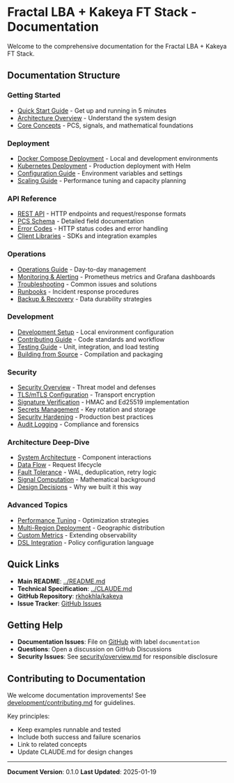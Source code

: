 # Fractal LBA + Kakeya FT Stack - Documentation

Welcome to the comprehensive documentation for the Fractal LBA + Kakeya FT Stack.

## Documentation Structure

### Getting Started
- [Quick Start Guide](../README.md#quick-start) - Get up and running in 5 minutes
- [Architecture Overview](architecture/overview.md) - Understand the system design
- [Core Concepts](architecture/concepts.md) - PCS, signals, and mathematical foundations

### Deployment
- [Docker Compose Deployment](deployment/docker-compose.md) - Local and development environments
- [Kubernetes Deployment](deployment/kubernetes.md) - Production deployment with Helm
- [Configuration Guide](deployment/configuration.md) - Environment variables and settings
- [Scaling Guide](deployment/scaling.md) - Performance tuning and capacity planning

### API Reference
- [REST API](api/rest-api.md) - HTTP endpoints and request/response formats
- [PCS Schema](api/pcs-schema.md) - Detailed field documentation
- [Error Codes](api/error-codes.md) - HTTP status codes and error handling
- [Client Libraries](api/client-libraries.md) - SDKs and integration examples

### Operations
- [Operations Guide](operations/operations-guide.md) - Day-to-day management
- [Monitoring & Alerting](operations/monitoring.md) - Prometheus metrics and Grafana dashboards
- [Troubleshooting](operations/troubleshooting.md) - Common issues and solutions
- [Runbooks](operations/runbooks.md) - Incident response procedures
- [Backup & Recovery](operations/backup-recovery.md) - Data durability strategies

### Development
- [Development Setup](development/setup.md) - Local environment configuration
- [Contributing Guide](development/contributing.md) - Code standards and workflow
- [Testing Guide](development/testing.md) - Unit, integration, and load testing
- [Building from Source](development/building.md) - Compilation and packaging

### Security
- [Security Overview](security/overview.md) - Threat model and defenses
- [TLS/mTLS Configuration](security/tls-mtls.md) - Transport encryption
- [Signature Verification](security/signing.md) - HMAC and Ed25519 implementation
- [Secrets Management](security/secrets.md) - Key rotation and storage
- [Security Hardening](security/hardening.md) - Production best practices
- [Audit Logging](security/audit-logging.md) - Compliance and forensics

### Architecture Deep-Dive
- [System Architecture](architecture/system-architecture.md) - Component interactions
- [Data Flow](architecture/data-flow.md) - Request lifecycle
- [Fault Tolerance](architecture/fault-tolerance.md) - WAL, deduplication, retry logic
- [Signal Computation](architecture/signal-computation.md) - Mathematical background
- [Design Decisions](architecture/design-decisions.md) - Why we built it this way

### Advanced Topics
- [Performance Tuning](operations/performance.md) - Optimization strategies
- [Multi-Region Deployment](deployment/multi-region.md) - Geographic distribution
- [Custom Metrics](operations/custom-metrics.md) - Extending observability
- [DSL Integration](architecture/dsl.md) - Policy configuration language

## Quick Links

- **Main README**: [../README.md](../README.md)
- **Technical Specification**: [../CLAUDE.md](../CLAUDE.md)
- **GitHub Repository**: [rkhokhla/kakeya](https://github.com/rkhokhla/kakeya)
- **Issue Tracker**: [GitHub Issues](https://github.com/rkhokhla/kakeya/issues)

## Getting Help

- **Documentation Issues**: File on [GitHub](https://github.com/rkhokhla/kakeya/issues) with label `documentation`
- **Questions**: Open a discussion on GitHub Discussions
- **Security Issues**: See [security/overview.md](security/overview.md) for responsible disclosure

## Contributing to Documentation

We welcome documentation improvements! See [development/contributing.md](development/contributing.md) for guidelines.

Key principles:
- Keep examples runnable and tested
- Include both success and failure scenarios
- Link to related concepts
- Update CLAUDE.md for design changes

---

**Document Version**: 0.1.0
**Last Updated**: 2025-01-19

